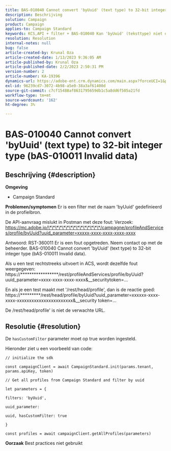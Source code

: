 ```yaml
---
title: BAS-010040 Cannot convert 'byUuid' (text type) to 32-bit integer type (bAS-010011 Invalid data)
description: Beschrijving
solution: Campaign
product: Campaign
applies-to: Campaign Standard
keywords: KCS,API + filter + BAS-010040 Kan 'byUuid' (teksttype) niet omzetten in 32-bits geheel getal (bAS-010011 Ongeldige gegevens)
resolution: Resolution
internal-notes: null
bug: false
article-created-by: Krunal Oza
article-created-date: 1/13/2023 9:36:05 AM
article-published-by: Krunal Oza
article-published-date: 2/2/2023 2:50:31 PM
version-number: 2
article-number: KA-19396
dynamics-url: https://adobe-ent.crm.dynamics.com/main.aspx?forceUCI=1&pagetype=entityrecord&etn=knowledgearticle&id=540924b2-2593-ed11-aad1-6045bd006793
exl-id: 96239cd7-3072-4b98-a5e0-38a3af61400d
source-git-commit: c7cf15488af8631795659db1c5a8dd6f505a21fd
workflow-type: tm+mt
source-wordcount: '162'
ht-degree: 3%

---
```


# BAS-010040 Cannot convert &#39;byUuid&#39; (text type) to 32-bit integer type (bAS-010011 Invalid data)

## Beschrijving {#description}

<b>Omgeving</b>
- Campaign Standard



<b>Problemen/symptomen</b>
Er is een filter met de naam &#39;byUuid&#39; gedefinieerd in de profielbron.

De API-aanvraag mislukt in Postman met deze fout: Verzoek: https://mc.adobe.io/\*\*\*\*\*\*\*\*\*\*\*\*\*\*\*/campagne/profileAndServices/profile/byUuid?uuid_parameter=xxxxx-xxxx-xxxx-xxxx-xxxx

Antwoord: RST-360011 Er is een fout opgetreden. Neem contact op met de beheerder.
BAS-010040 Cannot convert &#39;byUuid&#39; (text type) to 32-bit integer type (bAS-010011 Invalid data).

Als u een test rechtstreeks uitvoert in ACS, wordt dezelfde fout weergegeven: https://\*\*\*\*\*\*\*\*\*\*\*\*\*\*\*\*\*/rest/profileAndServices/profile/byUuid?uuid_parameter=xxxx-xxxx-xxxx-xxxx&amp;__securitytoken=...

En als je een test maakt met &#39;/rest/head/profile&#39;, dan is de reactie goed: https://\*\*\*\*\*\*\*\*\*/rest/head/profile/byUuid?uuid_parameter=xxxxxx-xxxx-xxxx-xxxxxxxxxxxxxxxxxxxxxxx&amp;__security token=...

De /rest/head/profile&#39; is niet de verwachte URL.


## Resolutie {#resolution}


De `hasCustomFilter` parameter moet op true worden ingesteld.

Hieronder ziet u een voorbeeld van code:




```
// initialize the sdk
```




`const campaignClient = await CampaignStandard.init(params.tenant, params.apiKey, token)`

`// Get all profiles from Campaign Standard and filter by uuid`

`let parameters = {`

`filters: 'byUuid',`

`uuid_parameter:`

`uuid, hasCustomFilter: true`

`}`

`const profiles = await campaignClient.getAllProfiles(parameters)`


<b>Oorzaak</b>
Best practices niet gebruikt
